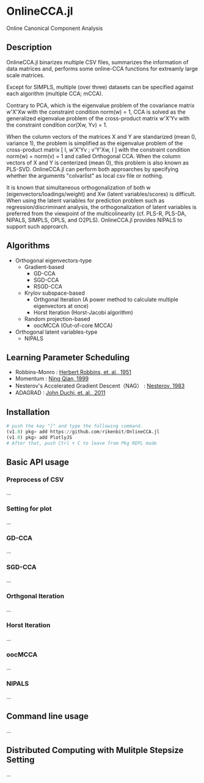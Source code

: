 # OnlineCCA.jl
Online Canonical Component Analysis

## Description
OnlineCCA.jl binarizes multiple CSV files, summarizes the information of data matrices and, performs some online-CCA functions for extreamly large scale matrices.

Except for SIMPLS, multiple (over three) datasets can be specified against each algorithm (multiple CCA; mCCA).

Contrary to PCA, which is the eigenvalue problem of the covariance matrix w'X'Xw with the constraint condition norm(w) = 1, CCA is solved as the generalized eigenvalue problem of the cross-product matrix w'X'Yv with the constraint condition cor(Xw, Yv) = 1.

When the column vectors of the matrices X and Y are standarized (mean 0, variance 1), the problem is simplified as the eigenvalue problem of the cross-product matrix [ I, w'X'Yv ; v'Y'Xw, I ] with the constraint condition norm(w) = norm(v) = 1 and called Orthogonal CCA. When the column vectors of X and Y is centerized (mean 0), this problem is also known as PLS-SVD. OnlineCCA.jl can perform both approarches by specifying whether the arguments "colvarlist" as local csv file or nothing.

It is known that simultaneous orthogonalization of both w (eigenvectors/loadings/weight) and Xw (latent variables/scores) is difficult. When using the latent variables for prediction problem such as regression/discriminant analysis, the orthogonalization of latent variables is preferred from the viewpoint of the multicolinearity (cf. PLS-R, PLS-DA, NIPALS, SIMPLS, OPLS, and O2PLS). OnlineCCA.jl provides NIPALS to support such approarch.

## Algorithms
- Orthogonal eigenvectors-type
	- Gradient-based
		- GD-CCA
		- SGD-CCA
		- RSGD-CCA
	- Krylov subspace-based
		- Orthgonal Iteration (A power method to calculate multiple eigenvectors at once)
		- Horst Iteration (Horst-Jacobi algorithm)
	- Random projection-based
		- oocMCCA (Out-of-core MCCA)
- Orthogonal latent variables-type
	- NIPALS

## Learning Parameter Scheduling
- Robbins-Monro : [Herbert Robbins, et. al., 1951](https://projecteuclid.org/download/pdf_1/euclid.aoms/1177729586)
- Momentum : [Ning Qian, 1999](http://citeseerx.ist.psu.edu/viewdoc/download?doi=10.1.1.57.5612&rep=rep1&type=pdf)
- Nesterov's Accelerated Gradient Descent（NAG） : [Nesterov, 1983](https://scholar.google.com/scholar?cluster=9343343034975135646&hl=en&oi=scholarr)
- ADAGRAD : [John Duchi, et. al., 2011](http://www.jmlr.org/papers/volume12/duchi11a/duchi11a.pdf)

## Installation
<!-- ```julia
julia> Pkg.add("OnlineCCA")
```
 -->
```julia
# push the key "]" and type the following command.
(v1.0) pkg> add https://github.com/rikenbit/OnlineCCA.jl
(v1.0) pkg> add PlotlyJS
# After that, push Ctrl + C to leave from Pkg REPL mode
```

## Basic API usage
### Preprocess of CSV
...

### Setting for plot
...

### GD-CCA
...

### SGD-CCA
...

### Orthgonal Iteration
...

### Horst Iteration
...

### oocMCCA
...

### NIPALS
...

## Command line usage
...

## Distributed Computing with Mulitple Stepsize Setting
...

